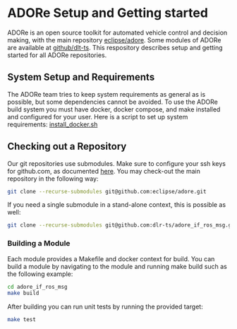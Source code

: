 
<!--
********************************************************************************
* Copyright (C) 2017-2020 German Aerospace Center (DLR). 
* Eclipse ADORe, Automated Driving Open Research https://eclipse.org/adore
*
* This program and the accompanying materials are made available under the 
* terms of the Eclipse Public License 2.0 which is available at
* http://www.eclipse.org/legal/epl-2.0.
*
* SPDX-License-Identifier: EPL-2.0 
*
* Contributors: 
*   Andrew Koerner
*   Daniel Heß 
********************************************************************************
-->

# ADORe Setup and Getting started
ADORe is an open source toolkit for automated vehicle control and decision making, with the main repository [eclipse/adore](https://github.com/eclipse/adore).
Some modules of ADORe are available at [github/dlt-ts](https://github.com/dlr-ts).
This respository describes setup and getting started for all ADORe repositories.

## System Setup and Requirements
The ADORe team tries to keep system requirements as general as is possible, but some dependencies cannot be avoided.
To use the ADORe build system you must have docker, docker compose, and make installed and configured for your user.
Here is a script to set up system requirements: [install_docker.sh](install_docker.sh)

## Checking out a Repository
Our git repositories use submodules. Make sure to configure your ssh keys for github.com, as documented [here](https://docs.github.com/en/enterprise-server@3.1/authentication/connecting-to-github-with-ssh).
You may check-out the main repository in the following way:
```bash
git clone --recurse-submodules git@github.com:eclipse/adore.git
```
If you need a single submodule in a stand-alone context, this is possible as well:
```bash
git clone --recurse-submodules git@github.com:dlr-ts/adore_if_ros_msg.git
```

### Building a Module
Each module provides a Makefile and docker context for build. 
You can build a module by navigating to the module and running 
make build such as the following example:
```bash
cd adore_if_ros_msg
make build
```
After building you can run unit tests by running the provided target:
```bash
make test
```
